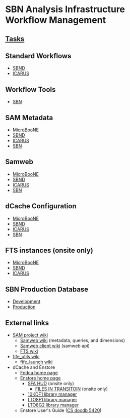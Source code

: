 # SBN Analysis Infrastructure Workflow Management

## [Tasks](tasks.md)

## Standard Workflows

* [SBND](workflow_sbnd.md)
* [ICARUS](workflow_icarus.md)

## Workflow Tools

* [SBN](tools_sbn.md)

## SAM Metadata

* [MicroBooNE](metadata_uboone.html)
* [SBND](metadata_sbnd.html)
* [ICARUS](metadata_icarus.html)
* [SBN](metadata_sbn.html)

## Samweb

* [MicroBooNE](sam_uboone.html)
* [SBND](sam_sbnd.html)
* [ICARUS](sam_icarus.html)
* [SBN](sam_sbn.html)

## dCache Configuration

* [MicroBooNE](dcache_uboone.md)
* [SBND](dcache_sbnd.md)
* [ICARUS](dcache_icarus.md)
* [SBN](dcache_sbn.md)

## FTS instances (onsite only)

* [MicroBooNE](http://uboonesamgpvm01.fnal.gov:8787/fts/status)
* [SBND](http://sbndsamgpvm02.fnal.gov:8787/fts/status)
* [ICARUS](http://icarussamgpvm02.fnal.gov:8787/fts/status)

## SBN Production Database

* [Development](https://microboone-exp.fnal.gov/cgi-bin/sbndb/query_projects.py?dev=1)
* [Production](https://microboone-exp.fnal.gov/cgi-bin/sbndb/query_projects.py)

## External links

* [SAM project wiki](https://cdcvs.fnal.gov/redmine/projects/sam-main/wiki)
  * [Samweb wiki](https://cdcvs.fnal.gov/redmine/projects/sam-web/wiki) (metadata, queries, and dimensions)
  * [Samweb client wiki](https://cdcvs.fnal.gov/redmine/projects/sam-web-client/wiki) (samweb api)
  * [FTS wiki](https://cdcvs.fnal.gov/redmine/projects/filetransferservice/wiki)
* [fife_utils wiki](https://cdcvs.fnal.gov/redmine/projects/fife_utils/wiki)
  * [fife_launch wiki](https://cdcvs.fnal.gov/redmine/projects/fife_utils/wiki/Fife_launchfife_wrap)
* dCache and Enstore
  * [Fndca home page](https://fndca.fnal.gov)
  * [Enstore home page](https://www-stken.fnal.gov/enstore/enstore_system.html)
    * [SFA HUD](https://www-stken.fnal.gov/cgi-bin/enstore_sfa_hud_cgi.py) (onsite only)
      * [FILES IN TRANSITOIN](https://www-stken.fnal.gov/cgi-bin/enstore_sfa_files_in_transition_cgi.py) (onsite only)
    * [10KDF1 library manager](https://www-stken.fnal.gov/enstore/status_enstore_system.html#CD-10KDF1.library_manager)
    * [LTO8F1 library manager](https://www-stken.fnal.gov/enstore/status_enstore_system.html#CD-LTO8F1.library_manager)
    * [LTO8G2 library manager](https://www-stken.fnal.gov/enstore/status_enstore_system.html#CD-LTO8G2.library_manager)
  * Enstore User's Guide ([CS docdb 5420](https://cd-docdb.fnal.gov/cgi-bin/sso/ShowDocument?docid=5420))


